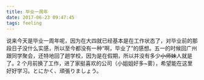 ```yaml
---
title: 毕业一周年
date: 2017-06-23 09:47:45
tags: feeling
---
```


说来今天是毕业一周年呢，因为在大四就已经基本是在工作状态了，对毕业前的那段日子没什么实感，所以至今都没有一种“啊，毕业了”的感想。五一的时候回广州跟同学聚会，还特地回了趟学校，因为是在假期，所以并没有多少~~小师妹~~人就是了。2 个月前换了工作，进了家挺喜欢的公司（小姐姐好多~雾），希望能在这里好好学习。とにかく、頑張りましょう。



